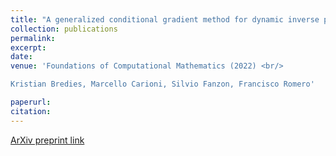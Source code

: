 ```yaml
---
title: "A generalized conditional gradient method for dynamic inverse problems with optimal transport regularization"
collection: publications
permalink: 
excerpt:
date: 
venue: 'Foundations of Computational Mathematics (2022) <br/>

Kristian Bredies, Marcello Carioni, Silvio Fanzon, Francisco Romero'

paperurl: 
citation: 
---
```


[ArXiv preprint link](https://arxiv.org/pdf/2012.11706.pdf)


